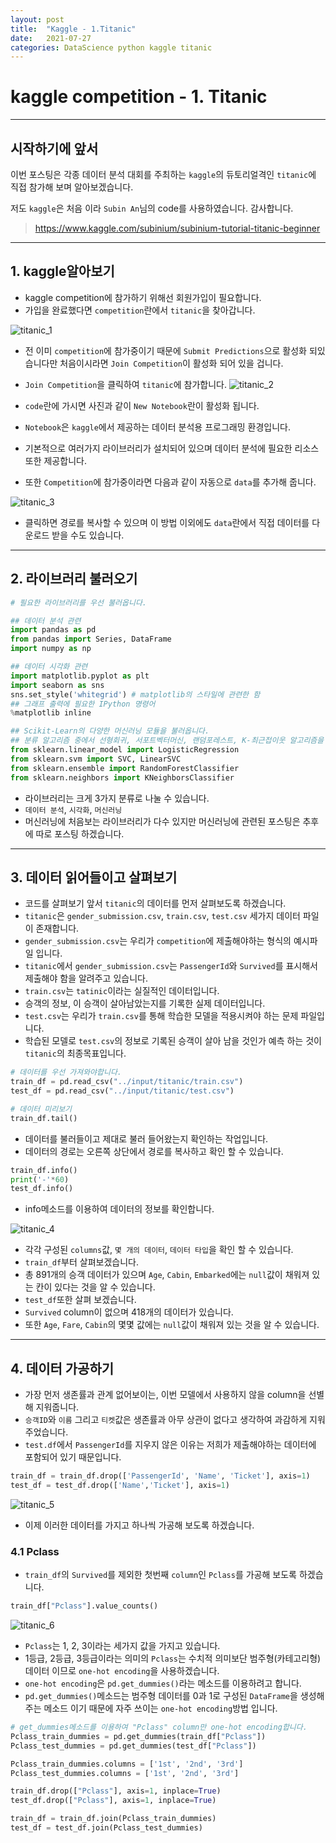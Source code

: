 ```yaml
---
layout: post
title:  "Kaggle - 1.Titanic"
date:   2021-07-27 
categories: DataScience python kaggle titanic
---
```

# kaggle competition - 1. Titanic
---

## 시작하기에 앞서

이번 포스팅은 각종 데이터 분석 대회를 주최하는 `kaggle`의 듀토리얼격인 `titanic`에 직접 참가해 보며 알아보겠습니다.

저도 `kaggle`은 처음 이라 `Subin An`님의 code를 사용하였습니다. 감사합니다.

> <https://www.kaggle.com/subinium/subinium-tutorial-titanic-beginner>

---

## 1. kaggle알아보기

* kaggle competition에 참가하기 위해선 회원가입이 필요합니다.
* 가입을 완료했다면 `competition`란에서 `titanic`을 찾아갑니다.

![titanic_1](/img/titanic_1.PNG)

* 전 이미 `competition`에 참가중이기 때문에 `Submit Predictions`으로 활성화 되있습니다만 처음이시라면 `Join Competition`이 활성화 되어 있을 겁니다.
* `Join Competition`을 클릭하여 `titanic`에 참가합니다.
![titanic_2](/img/titanic_2.png)

* `code`란에 가시면 사진과 같이 `New Notebook`란이 활성화 됩니다.
* `Notebook`은 `kaggle`에서 제공하는 데이터 분석용 프로그래밍 환경입니다.
* 기본적으로 여러가지 라이브러리가 설치되어 있으며 데이터 분석에 필요한 리소스또한 제공합니다.
* 또한 `Competition`에 참가중이라면 다음과 같이 자동으로 `data`를 추가해 줍니다.

![titanic_3](/img/titanic_3.png)

* 클릭하면 경로를 복사할 수 있으며 이 방법 이외에도 `data`란에서 직접 데이터를 다운로드 받을 수도 있습니다.

---

## 2. 라이브러리 불러오기

```python
# 필요한 라이브러리를 우선 불러옵니다.

## 데이터 분석 관련
import pandas as pd
from pandas import Series, DataFrame
import numpy as np

## 데이터 시각화 관련
import matplotlib.pyplot as plt
import seaborn as sns
sns.set_style('whitegrid') # matplotlib의 스타일에 관련한 함
## 그래프 출력에 필요한 IPython 명령어
%matplotlib inline 

## Scikit-Learn의 다양한 머신러닝 모듈을 불러옵니다.
## 분류 알고리즘 중에서 선형회귀, 서포트벡터머신, 랜덤포레스트, K-최근접이웃 알고리즘을 사용해보려고 합니다.
from sklearn.linear_model import LogisticRegression
from sklearn.svm import SVC, LinearSVC
from sklearn.ensemble import RandomForestClassifier
from sklearn.neighbors import KNeighborsClassifier
```

* 라이브러리는 크게 3가지 분류로 나눌 수 있습니다.
* `데이터 분석`, `시각화`, `머신러닝`
* 머신러닝에 처음보는 라이브러리가 다수 있지만 머신러닝에 관련된 포스팅은 추후에 따로 포스팅 하겠습니다.

---

## 3. 데이터 읽어들이고 살펴보기


* 코드를 살펴보기 앞서 `titanic`의 데이터를 먼저 살펴보도록 하겠습니다.
* `titanic`은 `gender_submission.csv`, `train.csv`, `test.csv` 세가지 데이터 파일이 존재합니다.
* `gender_submission.csv`는 우리가 `competition`에 제출해야하는 형식의 예시파일 입니다.
* `titanic`에서 `gender_submission.csv`는 `PassengerId`와 `Survived`를 표시해서 제출해야 함을 알려주고 있습니다.
* `train.csv`는 `tatinic`이라는 실질적인 데이터입니다.
* 승객의 정보, 이 승객이 살아남았는지를 기록한 실제 데이터입니다.
* `test.csv`는 우리가 `train.csv`를 통해 학습한 모델을 적용시켜야 하는 문제 파일입니다.
* 학습된 모델로 `test.csv`의 정보로 기록된 승객이 살아 남을 것인가 예측 하는 것이 `titanic`의 최종목표입니다.

```python
# 데이터를 우선 가져와야합니다.
train_df = pd.read_csv("../input/titanic/train.csv")
test_df = pd.read_csv("../input/titanic/test.csv")

# 데이터 미리보기
train_df.tail()
```

* 데이터를 불러들이고 제대로 불러 들어왔는지 확인하는 작업입니다.
* 데이터의 경로는 오른쪽 상단에서 경로를 복사하고 확인 할 수 있습니다.

```python
train_df.info()
print('-'*60)
test_df.info()
```

* info메소드를 이용하여 데이터의 정보를 확인합니다.

![titanic_4](/img/titanic_4.png)

* 각각 구성된 `columns`값, `몇 개의 데이터`, `데이터 타입`을 확인 할 수 있습니다.
* `train_df`부터 살펴보겠습니다.
* 총 891개의 승객 데이터가 있으며 `Age`, `Cabin`, `Embarked`에는 `null`값이 채워져 있는 칸이 있다는 것을 알 수 있습니다.
* `test_df`또한 살펴 보겠습니다.
* `Survived` column이 없으며 418개의 데이터가 있습니다.
* 또한 `Age`, `Fare`, `Cabin`의 몇몇 값에는 `null`값이 채워져 있는 것을 알 수 있습니다.

---

## 4. 데이터 가공하기

* 가장 먼저 생존률과 관계 없어보이는, 이번 모델에서 사용하지 않을 column을 선별해 지워줍니다.
* `승객ID`와 `이름` 그리고 `티켓`값은 생존률과 아무 상관이 없다고 생각하여 과감하게 지워주었습니다.
* `test.df`에서 `PassengerId`를 지우지 않은 이유는 저희가 제출해야하는 데이터에 포함되어 있기 때문입니다.

```python
train_df = train_df.drop(['PassengerId', 'Name', 'Ticket'], axis=1)
test_df = test_df.drop(['Name','Ticket'], axis=1)
```
![titanic_5](/img/titanic_5.png)

* 이제 이러한 데이터를 가지고 하나씩 가공해 보도록 하겠습니다.

### 4.1 Pclass

* `train_df`의 `Survived`를 제외한 첫번째 `column`인 `Pclass`를 가공해 보도록 하겠습니다.

```python
train_df["Pclass"].value_counts()
```
![titanic_6](/img/titanic_6.png)

* `Pclass`는 1, 2, 3이라는 세가지 값을 가지고 있습니다.
* 1등급, 2등급, 3등급이라는 의미의 `Pclass`는 수치적 의미보단 범주형(카테고리형) 데이터 이므로 `one-hot encoding`을 사용하겠습니다.
* `one-hot encoding`은 `pd.get_dummies()`라는 메소드를 이용하려고 합니다.
* `pd.get_dummies()`메소드는 범주형 데이터를 0과 1로 구성된 `DataFrame`을 생성해 주는 메소드 이기 때문에 자주 쓰이는 `one-hot encoding`방법 입니다.

```python
# get_dummies메소드를 이용하여 "Pclass" column만 one-hot encoding합니다.
Pclass_train_dummies = pd.get_dummies(train_df["Pclass"])
Pclass_test_dummies = pd.get_dummies(test_df["Pclass"])

Pclass_train_dummies.columns = ['1st', '2nd', '3rd']
Pclass_test_dummies.columns = ['1st', '2nd', '3rd']

train_df.drop(["Pclass"], axis=1, inplace=True)
test_df.drop(["Pclass"], axis=1, inplace=True)

train_df = train_df.join(Pclass_train_dummies)
test_df = test_df.join(Pclass_test_dummies)
```